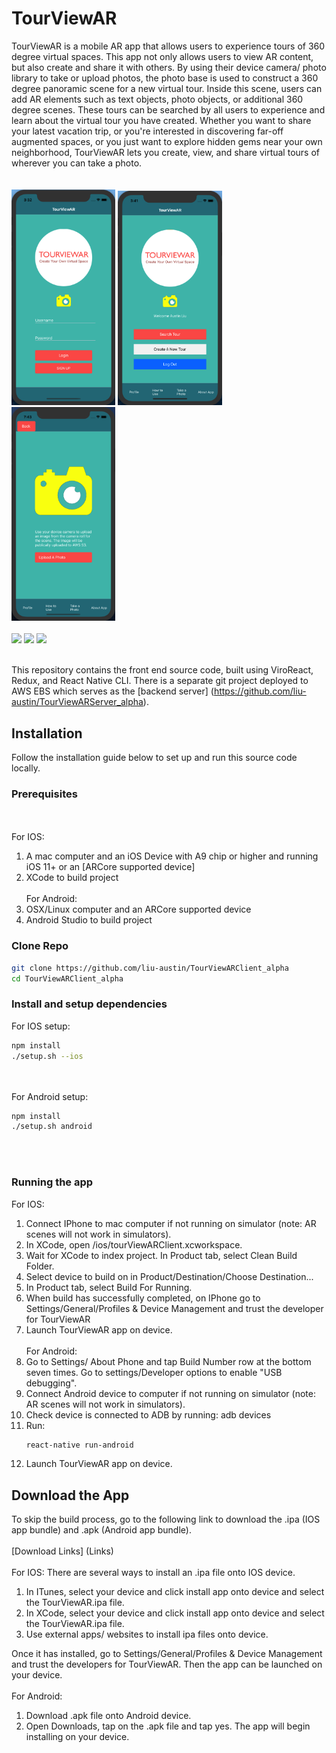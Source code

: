 # TourViewAR

TourViewAR is a mobile AR app that allows users to experience tours of 360 degree virtual spaces. This app not only allows users to view AR content, but also create and share it with others. By using their device camera/ photo library to take or upload photos, the photo base is used to construct a 360 degree panoramic scene for a new virtual tour. Inside this scene, users can add AR elements such as text objects, photo objects, or additional 360 degree scenes. These tours can be searched by all users to experience and learn about the virtual tour you have created. Whether you want to share your latest vacation trip, or you're interested in discovering far-off augmented spaces, or you just want to explore hidden gems near your own neighborhood, TourViewAR lets you create, view, and share virtual tours of wherever you can take a photo.  
<br/><br/>
<img src="images/app1.png" width="33%"/> <img src="images/app3.png" width="33%"/> <img src="images/app4.png" width="33%"/>
<br/><br/>
<img src="https://media.giphy.com/media/VGVWQYttrnLWEpRJ4I/giphy.gif" width="33%"/>
<img src="https://media.giphy.com/media/lntG19calYQaedDwve/giphy-downsized-large.gif" width="33%"/>
<img src="https://media.giphy.com/media/J5kPj7GsSFijQgRxTG/giphy-downsized-large.gif" width="33%"/>
<br/><br/>

This repository contains the front end source code, built using ViroReact, Redux, and React Native CLI. There is a separate git project deployed to AWS EBS which serves as the [backend server] (https://github.com/liu-austin/TourViewARServer_alpha).

## Installation
Follow the installation guide below to set up and run this source code locally.

### Prerequisites
<br/><br/>
For IOS:
1. A mac computer and an iOS Device with A9 chip or higher and running iOS 11+ or an [ARCore supported device]
2. XCode to build project
<br/><br/>
For Android:
1. OSX/Linux computer and an ARCore supported device
2. Android Studio to build project
 
### Clone Repo
```sh
git clone https://github.com/liu-austin/TourViewARClient_alpha
cd TourViewARClient_alpha
```

### Install and setup dependencies
For IOS setup:
```sh
npm install
./setup.sh --ios
```
<br/><br/>
For Android setup:
```sh
npm install
./setup.sh android
```
<br/><br/>
### Running the app
For IOS:
1. Connect IPhone to mac computer if not running on simulator (note: AR scenes will not work in simulators).
2. In XCode, open /ios/tourViewARClient.xcworkspace.
3. Wait for XCode to index project. In Product tab, select Clean Build Folder.
4. Select device to build on in Product/Destination/Choose Destination...
5. In Product tab, select Build For Running.
6. When build has successfully completed, on IPhone go to Settings/General/Profiles & Device Management and trust the developer for TourViewAR
7. Launch TourViewAR app on device.
<br/><br/>
For Android:
1. Go to Settings/ About Phone and tap Build Number row at the bottom seven times. Go to settings/Developer options to enable "USB debugging".
2. Connect Android device to computer if not running on simulator (note: AR scenes will not work in simulators).
3. Check device is connected to ADB by running: adb devices
4. Run:
   ```sh
   react-native run-android
   ```
5.  Launch TourViewAR app on device.

## Download the App
To skip the build process, go to the following link to download the .ipa (IOS app bundle) and .apk (Android app bundle). 
<br/><br/>
[Download Links] (Links)
<br/><br/>
For IOS:
There are several ways to install an .ipa file onto IOS device.
1. In ITunes, select your device and click install app onto device and select the TourViewAR.ipa file. 
2. In XCode, select your device and click install app onto device and select the TourViewAR.ipa file. 
3. Use external apps/ websites to install ipa files onto device.
   
Once it has installed, go to Settings/General/Profiles & Device Management and trust the developers for TourViewAR. Then the app can be launched on your device.
<br/><br/>
For Android:
1. Download .apk file onto Android device.
2. Open Downloads, tap on the .apk file and tap yes. The app will begin installing on your device.

